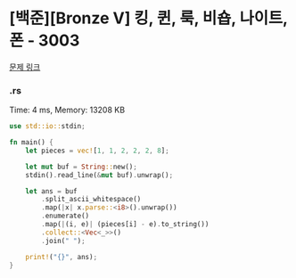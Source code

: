 # [백준][Bronze V] 킹, 퀸, 룩, 비숍, 나이트, 폰 - 3003

[문제 링크](https://www.acmicpc.net/problem/3003)

### .rs

Time: 4 ms, Memory: 13208 KB 

```rs
use std::io::stdin;

fn main() {
    let pieces = vec![1, 1, 2, 2, 2, 8];

    let mut buf = String::new();
    stdin().read_line(&mut buf).unwrap();

    let ans = buf
        .split_ascii_whitespace()
        .map(|x| x.parse::<i8>().unwrap())
        .enumerate()
        .map(|(i, e)| (pieces[i] - e).to_string())
        .collect::<Vec<_>>()
        .join(" ");

    print!("{}", ans);
}

```

